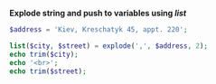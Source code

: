 **Explode string and push to variables using _list_**

```php
$address = 'Kiev, Kreschatyk 45, appt. 220';

list($city, $street) = explode(',', $address, 2);
echo trim($city);
echo '<br>';
echo trim($street);
```

